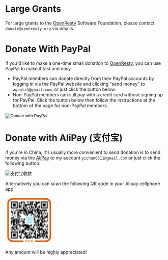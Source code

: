 <!---
    @title         Donate Online
    @creator       Yichun Zhang
    @created       2012-01-11 07:32 GMT
    @modifier      YichunZhang
    @modified      2015-12-29 22:33 GMT
    @changes       48
--->


#  Large Grants

For large grants to the [OpenResty](openresty/) Software Foundation, please contact `donate@openresty.org` via emails.


#  Donate With PayPal

If you'd like to make a one-time small donation to [OpenResty](openresty/), you can use PayPal to make it fast and easy.

* PayPal members can donate directly from their PayPal accounts by logging in via the PayPal website and clicking "send money" to `agentzh@gmail.com`, or just click the button below.
* Non-PayPal members can still pay with a credit card without signing up for PayPal. Click the button below then follow the instructions at the bottom of the page for non-PayPal members.

<html>
<form name="_xclick" action="https://www.paypal.com/cgi-bin/webscr" method="post" target="_blank">
<input type="hidden" name="cmd" value="_xclick">
<input type="hidden" name="business" value="agentzh@gmail.com">
<input type="hidden" name="item_name" value="[OpenResty](openresty/) Donation (in USD)">
<input type="hidden" name="currency_code" value="USD">
<input type="hidden" name="amount" value="">
<input type="image" src="donate_button_paypal_01.gif" border="0" name="submit" alt="Donate with PayPal">
</form>
</html>


#  Donate with AliPay (支付宝)

If you're in China, it's usually more convenient to send donation is to send money via the [AliPay](http://www.alipay.com/) to my account `yichun0511@gmail.com` or just click the following button:

<html>
<form name="atool_alipay_img_form" style="padding-bottom: 0;border:none;" method="post" action="https://shenghuo.alipay.com/send/payment/fill.htm" target="_blank" accept-charset="GBK" onsubmit="document.charset='gbk';"><input type="hidden" value="yichun0511@gmail.com" name="optEmail"><input type="hidden" value="" name="payAmount"><input type="hidden" name="title" placeholder="付款说明" value="给 [OpenResty](openresty/) 捐款"><input type="image" value="支付宝收款" src="donate-with-alipay.png" name="pay"></form>
</html>

Alternatively you can scan the following QR code in your Alipay cellphone app:

<html>
<img src="alipay-qrcode.png" width="150">
</html>

Any amount will be highly appreciated!
